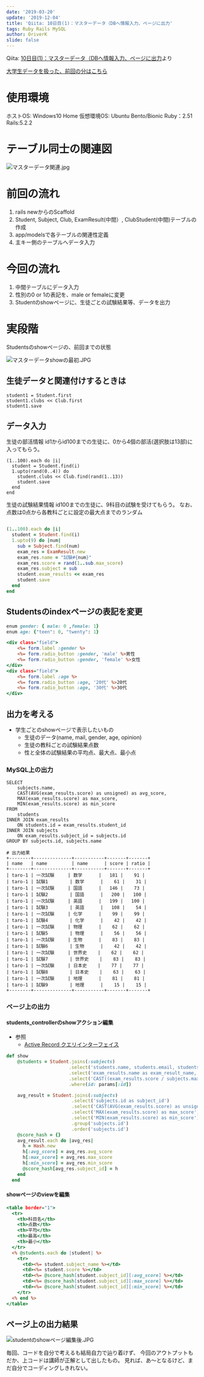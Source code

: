 ```yaml
---
date: '2019-03-20'
update: '2019-12-04'
title: 'Qiita: 10日目(1)：マスターデータ（DBへ情報入力、ページに出力'
tags: Ruby Rails MySQL
author: OriverK
slide: false
---
```


Qiita: [10日目(1)：マスターデータ（DBへ情報入力、ページに出力](https://qiita.com/OriverK/items/b7eae8f195d9d2111ea4)より

[大学生データを扱った、前回の分はこちら](https://qiita.com/OriverK/items/80dc52ba9753f8bf6c82)


# 使用環境
ホストOS: Windows10 Home
仮想環境OS: Ubuntu Bento/Bionic
Ruby：2.51
Rails:5.2.2

# テーブル同士の関連図
![マスターデータ関連.jpg](https://qiita-image-store.s3.amazonaws.com/0/294402/1f4d86a7-e127-dbd7-9dd1-b7101479f92a.jpeg)

# 前回の流れ
1. rails newからのScaffold
2. Student, Subject, Club, ExamResult(中間）, ClubStudent(中間)テーブルの作成
3. app/modelsで各テーブルの関連性定義
4. 主キー側のテーブルへデータ入力

# 今回の流れ
1. 中間テーブルにデータ入力
2. 性別の0 or 1の表記を、male or femaleに変更
3. Studentのshowページに、生徒ごとの試験結果等、データを出力

# 実段階
Studentsのshowページの、前回までの状態

![マスターデータshowの最初.JPG](https://qiita-image-store.s3.amazonaws.com/0/294402/0911c472-4d57-d145-9c6d-41bdf8b8e66c.jpeg)

## 生徒データと関連付けするときは
```rb:
student1 = Student.first
student1.clubs << Club.first
student1.save
```

## データ入力
生徒の部活情報
id1からid100までの生徒に、0から4個の部活(選択肢は13部)に入ってもらう。

```rb:
(1..100).each do |i|
  student = Student.find(i)
  1.upto(rand(0..4)) do
    student.clubs << Club.find(rand(1..13))
    student.save
  end
end
```

生徒の試験結果情報
id100までの生徒に、9科目の試験を受けてもらう。
なお、点数は0点から各教科ごとに設定の最大点までのランダム

```rb

(1..100).each do |i|
  student = Student.find(i)
  1.upto(9) do |num|
    sub = Subject.find(num)
    exam_res = ExamResult.new
    exam_res.name = "試験#{num}"
    exam_res.score = rand(1..sub.max_score)
    exam_res.subject = sub
    student.exam_results << exam_res
    student.save
  end
end
```

## Studentsのindexページの表記を変更
```rb:app/models/studetns.rb
enum gender: { male: 0 ,female: 1}
enum age: {"teen": 0, "twenty": 1}
```
```erb:app/views/_form.html.erb
<div class="field">
    <%= form.label :gender %>
    <%= form.radio_button :gender, 'male' %>男性
    <%= form.radio_button :gender, 'female' %>女性
</div>
<div class="field">
    <%= form.label :age %>
    <%= form.radio_button :age, '20代' %>20代
    <%= form.radio_button :age, '30代' %>30代
</div>
```

## 出力を考える
- 学生ごとのshowページで表示したいもの
    - 生徒のデータ(name, mail, gender, age, opinion)
    - 生徒の教科ごとの試験結果点数
    - 性と全体の試験結果の平均点、最大点、最小点

### MySQL上の出力
```sql:
SELECT
    subjects.name,
    CAST(AVG(exam_results.score) as unsigned) as avg_score,
    MAX(exam_results.score) as max_score,
    MIN(exam_results.score) as min_score
FROM
    students
INNER JOIN exam_results
    ON students.id = exam_results.student_id
INNER JOIN subjects
    ON exam_results.subject_id = subjects.id
GROUP BY subjects.id, subjects.name
```

```sql:
# 出力結果
+--------+--------------+-----------+-------+-------+
| name   | name         | name      | score | ratio |
+--------+--------------+-----------+-------+-------+
| taro-1 | 一次試験     | 数学      |   181 |    91 |
| taro-1 | 試験1        | 数学      |    61 |    31 |
| taro-1 | 一次試験     | 国語      |   146 |    73 |
| taro-1 | 試験2        | 国語      |   200 |   100 |
| taro-1 | 一次試験     | 英語      |   199 |   100 |
| taro-1 | 試験3        | 英語      |   108 |    54 |
| taro-1 | 一次試験     | 化学      |    99 |    99 |
| taro-1 | 試験4        | 化学      |    42 |    42 |
| taro-1 | 一次試験     | 物理      |    62 |    62 |
| taro-1 | 試験5        | 物理      |    56 |    56 |
| taro-1 | 一次試験     | 生物      |    83 |    83 |
| taro-1 | 試験6        | 生物      |    42 |    42 |
| taro-1 | 一次試験     | 世界史    |    62 |    62 |
| taro-1 | 試験7        | 世界史    |    83 |    83 |
| taro-1 | 一次試験     | 日本史    |    77 |    77 |
| taro-1 | 試験8        | 日本史    |    63 |    63 |
| taro-1 | 一次試験     | 地理      |    81 |    81 |
| taro-1 | 試験9        | 地理      |    15 |    15 |
+--------+--------------+-----------+-------+-------+
```

### ページ上の出力
#### students_controllerのshowアクション編集
- 参照
  - [Active Record クエリインターフェイス](https://railsguides.jp/active_record_querying.html#%E3%83%87%E3%83%BC%E3%82%BF%E3%83%99%E3%83%BC%E3%82%B9%E3%81%8B%E3%82%89%E3%82%AA%E3%83%96%E3%82%B8%E3%82%A7%E3%82%AF%E3%83%88%E3%82%92%E5%8F%96%E3%82%8A%E5%87%BA%E3%81%99)

```rb:app/controllers/studetns_controller.rb
def show
    @students = Student.joins(:subjects)
                       .select('students.name, students.email, students.age, students.gender, students.opinion, subjects.id as subject_id')
                       .select('exam_results.name as exam_result_name, subjects.name as subject_name, exam_results.score')
                       .select('CAST((exam_results.score / subjects.max_score) * 100 as unsigned) as ratio')
                       .where(id: params[:id])

    avg_result = Student.joins(:subjects)
                        .select('subjects.id as subject_id')
                        .select('CAST(AVG(exam_results.score) as unsigned) as avg_score')
                        .select('MAX(exam_results.score) as max_score')
                        .select('MIN(exam_results.score) as min_score')
                        .group('subjects.id')
                        .order('subjects.id')
    @score_hash = {}
    avg_result.each do |avg_res|
      h = Hash.new
      h[:avg_score] = avg_res.avg_score
      h[:max_score] = avg_res.max_score
      h[:min_score] = avg_res.min_score                                                                                                                                     
      @score_hash[avg_res.subject_id] = h
    end
  end
```
#### showページのviewを編集
```erb:app/views/students/show.html.erb
<table border="1">
  <tr>
    <th>科目名</th>
    <th>点数</th>
    <th>平均</th>
    <th>最高</th>
    <th>最小</th>
  </tr>
  <% @students.each do |student| %>
    <tr>
      <td><%= student.subject_name %></td>
      <td><%= student.score %></td>
      <td><%= @score_hash[student.subject_id][:avg_score] %></td>
      <td><%= @score_hash[student.subject_id][:max_score] %></td>
      <td><%= @score_hash[student.subject_id][:min_score] %></td>
    </tr>              
  <% end %>
</table>
```

## ページ上の出力結果
![studentのshowページ編集後.JPG](https://qiita-image-store.s3.amazonaws.com/0/294402/1f72f0ae-12a5-f5db-f0a1-4d68dbc67c1c.jpeg)

毎回、コードを自分で考えるも結局自力で辿り着けず、
今回のアウトプットもだか、上コードは講師が正解として出したもの。
見れば、あ～となるけど、まだ自分でコーディングしきれない。